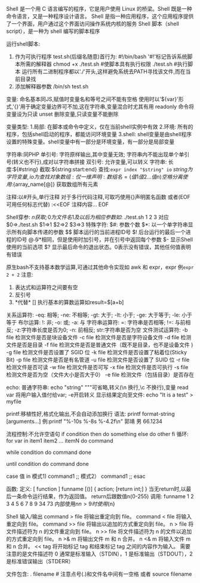 Shell 是一个用 C 语言编写的程序，它是用户使用 Linux 的桥梁。Shell 既是一种命令语言，又是一种程序设计语言。
Shell 是指一种应用程序，这个应用程序提供了一个界面，用户通过这个界面访问操作系统内核的服务
Shell 脚本（shell script），是一种为 shell 编写的脚本程序

运行shell脚本:
1. 作为可执行程序
	test.sh(后缀名随意)首行为: #!/bin/bash  '#!'标记告诉系统脚本所需的解释器 
	chmod +x ./test.sh  #使脚本具有执行权限
	./test.sh  #执行脚本
	运行所有二进制程序都以'./'开头,这样避免系统去PATH寻找该文件,而在当前目录找
2. 添加解释器参数
	/bin/sh test.sh

变量:
命名基本同JS,赋值时变量名和等号之间不能有空格
使用时以'${var}'形式,'{}'用于确定变量边界可不加,这在字符串,变量混合时尤其有用
readonly 命令将变量设为只读
unset 删除变量,只读变量不能删除

变量类型:
1.局部: 在脚本或命令中定义，仅在当前shell实例中有效
2.环境: 所有的程序，包括shell启动的程序，都能访问环境变量
3.shell: shell变量是由shell程序设置的特殊变量。shell变量中有一部分是环境变量，有一部分是局部变量

字符串:同PHP
单引号: 字符原样输出,其中变量无效; 字符串内不能出现单个单引号(转义也不行),成对以字符串拼接
双引号: 允许变量,可以转义
字符串:
	长度:${#string}
	截取:${string:start:end}
	查找:`expr index "$string" io`  $string为字符变量,io为查找对象
数组:仅一维
声明:数组名=(值1 值2 ... 值n) 空格分离
使用:${array_name[@]} 获取数组所有元素

注释:以#开头,单行注释
对于多行代码注释,可取巧使用{}声明匿名函数
或者(EOF可用任何标志代替)
:<<EOF
注释内容...
EOF

Shell穿参:
$n获取;0为文件名 1及以后为相应参数
如:$ ./test.sh 1 2 3  对应 $0=>./test.sh $1=>1 $2=>2 $3=>3
特殊字符:
$#: 参数个数
$*: 以一个单字符串显示所有向脚本传递的参数
$$	脚本运行的当前进程ID号
$!	后台运行的最后一个进程的ID号
$@	与$*相同，但是使用时加引号，并在引号中返回每个参数
$-	显示Shell使用的当前选项
$?	显示最后命令的退出状态。0表示没有错误，其他任何值表明有错误

原生bash不支持基本数学运算,可通过其他命令实现如 awk 和 expr，expr  例`expr 2 + 2`
注意:
1. 表达式和运算符之间要有空
2. 反引号
3. \*代替*
[] 执行基本的算数运算如result=$[a+b]

关系运算符:
-eq: 相等; -ne: 不相等; -gt: 大于; -lt: 小于; -ge: 大于等于; -le: 小于等于
布尔运算:
!: 非; -o: 或; -a: 与
字符串运算符:
=: 字符串是否相等; !=: 与前相反; -z:字符串长度是否为0; -n: 前相反; str:字符串是否为空
文件测试运算符:
-b file	检测文件是否是块设备文件
-c file	检测文件是否是字符设备文件
-d file	检测文件是否是目录
-f file	检测文件是否是普通文件（既不是目录，也不是设备文件 )
-g file	检测文件是否设置了 SGID 位
-k file	检测文件是否设置了粘着位(Sticky Bit)
-p file	检测文件是否是有名管道
-u file	检测文件是否设置了 SUID 位
-r file	检测文件是否可读
-w file	检测文件是否可写
-x file	检测文件是否可执行
-s file	检测文件是否为空（文件大小是否大于0）
-e file	检测文件（包括目录）是否存在

echo:
普通字符串: echo "string"  """可省略,转义(\n 换行,\c 不换行),变量 
read var 将用户输入值付给var; -e开启转义
显示结果定向至文件: echo "It is a test" > myfile

printf:移植性好,格式化输出,不会自动添加换行
语法: printf  format-string  [arguments...] 例:printf "%-10s %-8s %-4.2f\n" 郭靖 男 66.1234 

流程控制:不允许空语句
if condition
then
	do something
else
	do other
fi
循环:
for var in item1 item2 ... itemN
do
    command

	
while condition
do
    command
done

until condition
do
    command
done

case 值 in
模式1)
    command1
    ;;
模式2）
    command1
    ;;
esac

函数:
定义:
[ function ] funname [()]
{
    action;
    [return int;]
}
当无return时,以最后一条命令运行结果，作为返回值。 return后跟数值n(0-255)
调用: funname 1 2 3 4 5 6 7 8 9 34 73  内部使用$n n>9时使用${n}

Shell 输入/输出
command > file	将输出重定向到 file。
command < file	将输入重定向到 file。
command >> file	将输出以追加的方式重定向到 file。
n > file	将文件描述符为 n 的文件重定向到 file。
n >> file	将文件描述符为 n 的文件以追加的方式重定向到 file。
n >& m	将输出文件 m 和 n 合并。
n <& m	将输入文件 m 和 n 合并。
<< tag	将开始标记 tag 和结束标记 tag 之间的内容作为输入。
需要注意的是文件描述符 0 通常是标准输入（STDIN），1 是标准输出（STDOUT），2 是标准错误输出（STDERR）

文件包含:
. filename   # 注意点号(.)和文件名中间有一空格
或者
source filename